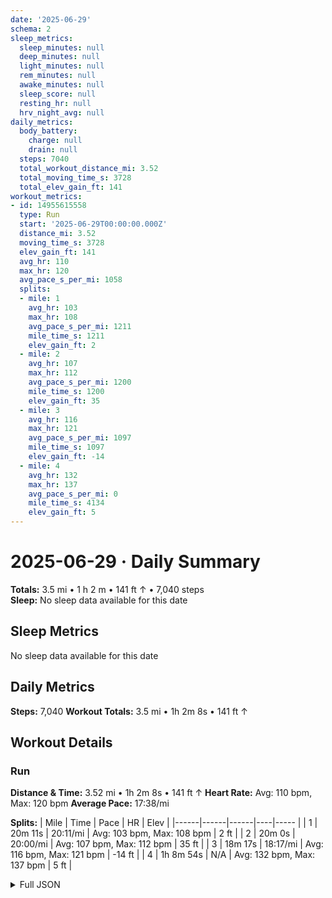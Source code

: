 ```yaml
---
date: '2025-06-29'
schema: 2
sleep_metrics:
  sleep_minutes: null
  deep_minutes: null
  light_minutes: null
  rem_minutes: null
  awake_minutes: null
  sleep_score: null
  resting_hr: null
  hrv_night_avg: null
daily_metrics:
  body_battery:
    charge: null
    drain: null
  steps: 7040
  total_workout_distance_mi: 3.52
  total_moving_time_s: 3728
  total_elev_gain_ft: 141
workout_metrics:
- id: 14955615558
  type: Run
  start: '2025-06-29T00:00:00.000Z'
  distance_mi: 3.52
  moving_time_s: 3728
  elev_gain_ft: 141
  avg_hr: 110
  max_hr: 120
  avg_pace_s_per_mi: 1058
  splits:
  - mile: 1
    avg_hr: 103
    max_hr: 108
    avg_pace_s_per_mi: 1211
    mile_time_s: 1211
    elev_gain_ft: 2
  - mile: 2
    avg_hr: 107
    max_hr: 112
    avg_pace_s_per_mi: 1200
    mile_time_s: 1200
    elev_gain_ft: 35
  - mile: 3
    avg_hr: 116
    max_hr: 121
    avg_pace_s_per_mi: 1097
    mile_time_s: 1097
    elev_gain_ft: -14
  - mile: 4
    avg_hr: 132
    max_hr: 137
    avg_pace_s_per_mi: 0
    mile_time_s: 4134
    elev_gain_ft: 5
---
```

# 2025-06-29 · Daily Summary
**Totals:** 3.5 mi • 1 h 2 m • 141 ft ↑ • 7,040 steps  
**Sleep:** No sleep data available for this date

## Sleep Metrics
No sleep data available for this date

## Daily Metrics
**Steps:** 7,040
**Workout Totals:** 3.5 mi • 1h 2m 8s • 141 ft ↑

## Workout Details
### Run
**Distance & Time:** 3.52 mi • 1h 2m 8s • 141 ft ↑
**Heart Rate:** Avg: 110 bpm, Max: 120 bpm
**Average Pace:** 17:38/mi

**Splits:**
| Mile | Time | Pace | HR | Elev |
|------|------|------|----|----- |
| 1 | 20m 11s | 20:11/mi | Avg: 103 bpm, Max: 108 bpm | 2 ft |
| 2 | 20m 0s | 20:00/mi | Avg: 107 bpm, Max: 112 bpm | 35 ft |
| 3 | 18m 17s | 18:17/mi | Avg: 116 bpm, Max: 121 bpm | -14 ft |
| 4 | 1h 8m 54s | N/A | Avg: 132 bpm, Max: 137 bpm | 5 ft |


<details>
<summary>Full JSON</summary>

```json
{
  "date": "2025-06-29",
  "schema": 2,
  "sleep_metrics": {
    "sleep_minutes": null,
    "deep_minutes": null,
    "light_minutes": null,
    "rem_minutes": null,
    "awake_minutes": null,
    "sleep_score": null,
    "resting_hr": null,
    "hrv_night_avg": null
  },
  "daily_metrics": {
    "body_battery": {
      "charge": null,
      "drain": null
    },
    "steps": 7040,
    "total_workout_distance_mi": 3.52,
    "total_moving_time_s": 3728,
    "total_elev_gain_ft": 141
  },
  "workout_metrics": [
    {
      "id": 14955615558,
      "type": "Run",
      "start": "2025-06-29T00:00:00.000Z",
      "distance_mi": 3.52,
      "moving_time_s": 3728,
      "elev_gain_ft": 141,
      "avg_hr": 110,
      "max_hr": 120,
      "avg_pace_s_per_mi": 1058,
      "splits": [
        {
          "mile": 1,
          "avg_hr": 103,
          "max_hr": 108,
          "avg_pace_s_per_mi": 1211,
          "mile_time_s": 1211,
          "elev_gain_ft": 2
        },
        {
          "mile": 2,
          "avg_hr": 107,
          "max_hr": 112,
          "avg_pace_s_per_mi": 1200,
          "mile_time_s": 1200,
          "elev_gain_ft": 35
        },
        {
          "mile": 3,
          "avg_hr": 116,
          "max_hr": 121,
          "avg_pace_s_per_mi": 1097,
          "mile_time_s": 1097,
          "elev_gain_ft": -14
        },
        {
          "mile": 4,
          "avg_hr": 132,
          "max_hr": 137,
          "avg_pace_s_per_mi": 0,
          "mile_time_s": 4134,
          "elev_gain_ft": 5
        }
      ]
    }
  ]
}
```
</details>
